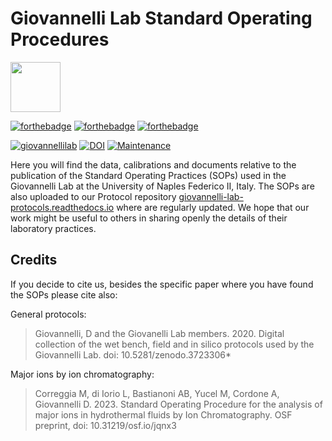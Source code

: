 # Giovannelli Lab Standard Operating Procedures

<img src="https://dgiovannelli.github.io//images/logopic/giovannellilab.png" width="80 px"> 

[![forthebadge](https://forthebadge.com/images/badges/cc-by.svg)](https://creativecommons.org/licenses/by/4.0/)
[![forthebadge](https://forthebadge.com/images/badges/built-with-love.svg)](https://forthebadge.com)
[![forthebadge](https://forthebadge.com/images/badges/uses-badges.svg)](https://forthebadge.com)

[![giovannellilab](https://img.shields.io/badge/BY-Giovannelli_Lab-blue)](http://dgiovannelli.github.io)
[![DOI](https://zenodo.org/badge/DOI/10.5281/zenodo.XXXXXXX.svg)](https://doi.org/10.5281/zenodo.XXXXXX)
[![Maintenance](https://img.shields.io/badge/Maintained%3F-yes-green.svg)](https://github.com/giovannellilab/GiovannelliLab_SOPs/graphs/commit-activity)

Here you will find the data, calibrations and documents relative to the publication of the Standard Operating Practices (SOPs) used in the Giovannelli Lab at the University of Naples Federico II, Italy. The SOPs are also uploaded to our Protocol repository [giovannelli-lab-protocols.readthedocs.io](https://giovannelli-lab-protocols.readthedocs.io/en/latest/) where are regularly updated. We hope that our work might be useful to others in sharing openly the details of their laboratory practices.

## Credits
If you decide to cite us, besides the specific paper where you have found the SOPs please cite also:

General protocols:

>Giovannelli, D and the Giovanelli Lab members. 2020. Digital collection of the wet bench, field and in silico protocols used by the Giovannelli Lab. doi: 10.5281/zenodo.3723306*

Major ions by ion chromatography:

>Correggia M, di Iorio L, Bastianoni AB, Yucel M, Cordone A, Giovannelli D. 2023. Standard Operating Procedure for the analysis of major ions in hydrothermal fluids by Ion Chromatography. OSF preprint, doi: 10.31219/osf.io/jqnx3

